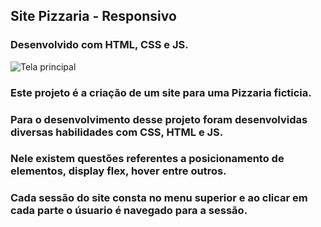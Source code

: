 ## Site Pizzaria - Responsivo

### Desenvolvido com HTML, CSS e JS.

![Tela principal](/assets/gif.gif)

### Este projeto é a criação de um site para uma Pizzaria ficticia.

### Para o desenvolvimento desse projeto foram desenvolvidas diversas habilidades com CSS, HTML e JS.

### Nele existem questões referentes a posicionamento de elementos, display flex, hover entre outros.

### Cada sessão do site consta no menu superior e ao clicar em cada parte o úsuario é navegado para a sessão.
